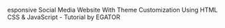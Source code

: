 esponsive Social Media Website With Theme Customization Using HTML CSS & JavaScript - Tutorial by EGATOR

